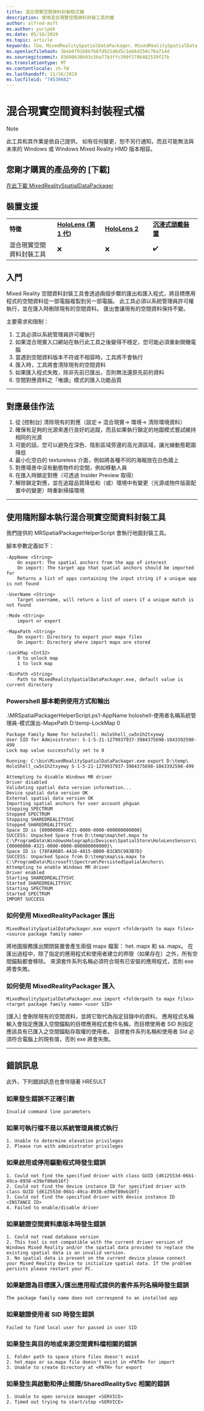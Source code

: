 ```yaml
---
title: 混合現實空間資料封裝程式檔
description: 使用混合現實空間資料封裝工具的檔
author: alfred-msft
ms.author: yuripek
ms.date: 05/16/2019
ms.topic: article
keywords: lbe、MixedRealitySpatialDataPackager、MixedRealitySpatialDataPackager
ms.openlocfilehash: 3beb8f9168bfb6fd921d6d5c1eb6d250c70a714d
ms.sourcegitcommit: 83698638b93c5ba77b3ffc399f1706482539f27b
ms.translationtype: MT
ms.contentlocale: zh-TW
ms.lasthandoff: 11/26/2019
ms.locfileid: "74539682"
---
```

# <a name="mixed-reality-spatial-data-packager-documentation"></a>混合現實空間資料封裝程式檔

>[!NOTE]
> 此工具和其作業是依自己提供。 如有任何變更，恕不另行通知，而且可能無法與未來的 Windows 或 Windows Mixed Reality HMD 版本相容。

## <a name="download"></a>您剛才購買的產品旁的 [下載]
 [在此下載 MixedRealitySpatialDataPackager](https://download.microsoft.com/download/A/1/2/A12B8A90-B3F7-4ED9-A4BB-D59DDCDAA125/MixedRealitySpatialDataPackager.zip)

## <a name="device-support"></a>裝置支援

<table>
    <colgroup>
    <col width="25%" />
    <col width="25%" />
    <col width="25%" />
    <col width="25%" />
    </colgroup>
    <tr>
        <td><strong>特徵</strong></td>
        <td><a href="hololens-hardware-details.md"><strong>HoloLens (第 1 代)</strong></a></td>
        <td><a href="https://docs.microsoft.com/hololens/hololens2-hardware"><strong>HoloLens 2</strong></td>
        <td><a href="immersive-headset-hardware-details.md"><strong>沉浸式頭戴裝置</strong></a></td>
    </tr>
     <tr>
        <td>混合現實空間資料封裝工具</td>
        <td>❌</td>
        <td>❌</td>
        <td>✔️</td>
    </tr>
</table>

## <a name="quickstart"></a>入門

Mixed Reality 空間資料封裝工具會透過兩個步驟的匯出和匯入程式，將目標應用程式的空間資料從一部電腦複製到另一部電腦。 此工具必須以系統管理員許可權執行，並在匯入時刪除現有的空間資料。 匯出會讓現有的空間資料保持不變。

主要需求和限制：

1. 工具必須以系統管理員許可權執行 
2. 如果混合現實入口網站在執行此工具之後變得不穩定，您可能必須重新開機電腦
3. 當遇到空間資料版本不符或不相容時，工具將不會執行
4. 匯入時，工具將會清除現有的空間資料
5. 如果匯入程式失敗，除非先前已匯出，否則無法還原先前的資料
6. 空間對應資料之「唯讀」模式的匯入功能品質
***

## <a name="mapping-best-practices"></a>對應最佳作法

1. 從 [控制台] 清除現有的對應（設定-> 混合現實-> 環境-> 清除環境資料）
2. 確保有足夠的光源來進行良好的追蹤，而且如果執行鎖定的地圖模式嘗試維持相同的光源
3. 可能的話，您可以避免在深色、陰影區域旁邊的高光源區域，讓光線動態範圍降低
4. 最小化空白的 textureless 介面，例如將各種不同的海報放在白色牆上
5. 對應場景中沒有動態物件的空間，例如移動人員
6. 在匯入時鎖定對應（可透過 Insider Preview 取得）
7. 解除鎖定對應，並在追蹤品質降低和（或）環境中有變更（光源或物件版面配置中的變更）時重新掃描環境
***

## <a name="running-mixed-reality-spatial-data-packager-with-companion-script"></a>使用隨附腳本執行混合現實空間資料封裝工具

我們提供的 MRSpatialPackagerHelperScript 會執行地圖封裝工具。 


腳本參數定義如下：

```
-AppName <String>
    On export: The spatial anchors from the app of interest
    On import: The target app that spatial anchors should be imported for
    Returns a list of apps containing the input string if a unique app is not found

-UserName <String>
    Target username, will return a list of users if a unique match is not found

-Mode <String>
    import or export

-MapxPath <String>
    On export: Directory to export your mapx files
    On import: Directory where import mapx are stored

-LockMap <Int32>
    0 to unlock map
    1 to lock map

-BinPath <String>
    Path to MixedRealitySpatialDataPackager.exe, default value is current directory
```

### <a name="powershell-script-example-usage-and-output"></a>Powershell 腳本範例使用方式和輸出

.\MRSpatialPackagerHelperScript.ps1-AppName holoshell-使用者名稱系統管理員-模式匯出-MapxPath D:\temp\-LockMap 0
```
Package Family Name for holoshell: HoloShell_cw5n1h2txyewy
User SID for Administrator: S-1-5-21-1279937937-3984375698-1043392598-499
Lock map value successfully set to 0

Running: C:\bin\MixedRealitySpatialDataPackager.exe export D:\temp\ HoloShell_cw5n1h2txyewy S-1-5-21-1279937937-3984375698-1043392598-499

Attempting to disable Windows MR driver
Driver disabled
Validating spatial data version information...
Device spatial data version OK
External spatial data version OK
Importing spatial anchors for user account phguan
Stopping SPECTRUM
Stopped SPECTRUM
Stopping SHAREDREALITYSVC
Stopped SHAREDREALITYSVC
Space ID is {00000000-4321-0000-0000-000000000000}
SUCCESS: Unpacked Space from D:\temp\map\het.mapx to
C:\ProgramData\WindowsHolographicDevices\SpatialStore\HoloLensSensors\{00000000-4321-0000-0000-000000000000}\
Space ID is {78FA06B5-4416-4815-BB00-B3CB5C983B7D}
SUCCESS: Unpacked Space from D:\temp\map\sa.mapx to
C:\ProgramData\Microsoft\Spectrum\PersistedSpatialAnchors\
Attempting to enable Windows MR driver
Driver enabled
Starting SHAREDREALITYSVC
Started SHAREDREALITYSVC
Starting SPECTRUM
Started SPECTRUM
IMPORT SUCCESS
```

### <a name="how-to-export-using-mixedrealitypackagerexe"></a>如何使用 MixedRealityPackager 匯出
```
MixedRealitySpatialDataPackager.exe export <folderpath to mapx files> <source package family name>    
```

將地圖服務匯出關閉裝置會產生兩個 mapx 檔案： het. mapx 和 sa. mapx。 在匯出過程中，除了指定的應用程式和使用者建立的界限（如果存在）之外，所有空間錨點都會移除。 來源套件系列名稱必須符合現有已安裝的應用程式，否則 exe 將會失敗。

### <a name="how-to-import-using-mixedrealitypackagerexe"></a>如何使用 MixedRealityPackager 匯入
```
MixedRealitySpatialDataPackager.exe import <folderpath to mapx files> <target package family name> <user SID>
```
[匯入] 會刪除現有的空間資料，並將它取代為指定目錄中的資料。 應用程式名稱輸入會指定應匯入空間錨點的目標應用程式套件名稱，而目標使用者 SID 則指定應該具有已匯入之空間錨點存取權的使用者。 目標套件系列名稱和使用者 Sid 必須符合電腦上的現有值，否則 exe 將會失敗。


***
## <a name="error-messages"></a>錯誤訊息
此外，下列錯誤訊息也會伴隨著 HRESULT

### <a name="if-there-was-an-error-invalid-arguments"></a>如果發生錯誤不正確引數
```
Invalid command line parameters
```

### <a name="if-the-executable-was-not-run-in-administrator-mode"></a>如果可執行檔不是以系統管理員模式執行
```
1. Unable to determine elevation privileges 
2. Please run with administrator privileges 
```

### <a name="if-there-was-an-error-enabling-or-disabling-the-driver"></a>如果啟用或停用驅動程式時發生錯誤
```
1. Could not find the specified driver with class GUID {d612553d-06b1-49ca-8938-e39ef80eb16f}
2. Could not find the device instance ID for specified driver with class GUID {d612553d-06b1-49ca-8938-e39ef80eb16f}
3. Could not find the specified driver with device instance ID <INSTANCE ID>
4. Failed to enable/disable driver
```

### <a name="if-there-was-an-error-validating-the-spatial-database-version"></a>如果驗證空間資料庫版本時發生錯誤
```
1. Could not read database version
2. This tool is not compatible with the current driver version of Windows Mixed Reality and/or the spatial data provided to replace the existing spatial data is an invalid version.
3. No spatial data is present on the current device please connect your Mixed Reality device to initialize spatial data. If the problem persists please restart your PC.
```

### <a name="if-there-was-an-error-validating-the-package-family-name-provided-for-target-importexport-app"></a>如果驗證為目標匯入/匯出應用程式提供的套件系列名稱時發生錯誤
```
The package family name does not correspond to an installed app
```

### <a name="if-there-was-an-error-validating-the-user-sid"></a>如果驗證使用者 SID 時發生錯誤
```
Failed to find local user for passed in user SID
```

### <a name="if-there-was-an-error-related-to-the-destination-or-source-spatial-data-files"></a>如果發生與目的地或來源空間資料檔相關的錯誤
```
1. Folder path to space store files doesn't exist 
2. het.mapx or sa.mapx file doesn't exist in <PATH> for import
3. Unable to create directory at <PATH> for export
```

### <a name="if-there-was-an-error-related-to-starting-and-stopping-spectrumsharedrealitysvc"></a>如果發生與啟動和停止頻譜/SharedRealitySvc 相關的錯誤
```
1. Unable to open service manager <SERVICE>
2. Timed out trying to start/stop <SERVICE>
```
